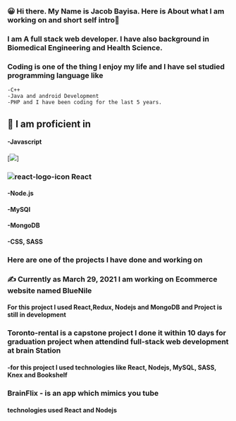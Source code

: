 ### :grinning: Hi there. My Name is Jacob Bayisa. Here is About what I am working on  and short self intro👋
### I am A full stack web developer. I have also background in Biomedical Engineering and Health Science.
### Coding is one of the thing I enjoy my life and I have sel studied programming language like 
    -C++
    -Java and android Development
    -PHP and I have been coding for the last 5 years. 
## :muscle: I am proficient in 
####  -Javascript
[<image src ="https://user-images.githubusercontent.com/28535677/120089504-ff0d8380-c0c8-11eb-9d40-f37425b770ca.png"/>]
### ![react-logo-icon](https://user-images.githubusercontent.com/28535677/120089504-ff0d8380-c0c8-11eb-9d40-f37425b770ca.png) React
####   -Node.js
####  -MySQl
####   -MongoDB
####  -CSS, SASS

### Here are one of the projects I have done and working on
### :writing_hand: Currently as March 29, 2021 I am working on Ecommerce website named BlueNile
#### For this project I used React,Redux, Nodejs and MongoDB and Project is still in development 

###  Toronto-rental is a capstone project I done it within 10 days for graduation project when attendind full-stack web development at brain Station
####  -for  this project I used technologies like React, Nodejs, MySQL, SASS, Knex and Bookshelf
### BrainFlix - is an app which mimics you tube
#### technologies used React and Nodejs

<!--
**Jacobbayisa/Jacobbayisa** is a ✨ _special_ ✨ repository because its `README.md` (this file) appears on your GitHub profile.

Here are some ideas to get you started:

- 🔭 I’m currently working on ...
- 🌱 I’m currently learning ...
- 👯 I’m looking to collaborate on ...
- 🤔 I’m looking for help with ...
- 💬 Ask me about ...
- 📫 How to reach me: ...
- 😄 Pronouns: ...
- ⚡ Fun fact: ...
-->

